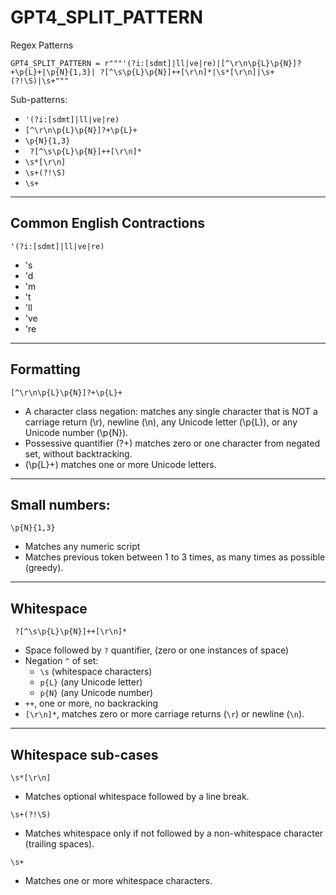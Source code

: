 # GPT4_SPLIT_PATTERN
Regex Patterns

```
GPT4_SPLIT_PATTERN = r"""'(?i:[sdmt]|ll|ve|re)|[^\r\n\p{L}\p{N}]?+\p{L}+|\p{N}{1,3}| ?[^\s\p{L}\p{N}]++[\r\n]*|\s*[\r\n]|\s+(?!\S)|\s+"""
```

Sub-patterns:
* `'(?i:[sdmt]|ll|ve|re)`
* `[^\r\n\p{L}\p{N}]?+\p{L}+`
* `\p{N}{1,3}`
* ` ?[^\s\p{L}\p{N}]++[\r\n]*`
* `\s*[\r\n]`
* `\s+(?!\S)`
* `\s+`

---

## Common English Contractions
```
'(?i:[sdmt]|ll|ve|re)
```
* 's
* 'd
* 'm
* 't
* 'll
* 've
* 're
  
---

## Formatting
```
[^\r\n\p{L}\p{N}]?+\p{L}+
```
* A character class negation: matches any single character that is NOT a carriage return (\r), newline (\n), any Unicode letter (\p{L}), or any Unicode number (\p{N}).
* Possessive quantifier (?+) matches zero or one character from negated set, without backtracking.
* (\p{L}+) matches one or more Unicode letters.

---

## Small numbers:
```
\p{N}{1,3}
```
* Matches any numeric script
* Matches previous token between 1 to 3 times, as many times as possible (greedy).

---

## Whitespace

```
 ?[^\s\p{L}\p{N}]++[\r\n]*
```
* Space followed by `?` quantifier, (zero or one instances of space)
* Negation `^` of set:
  * `\s` (whitespace characters)
  * `p{L}` (any Unicode letter)
  * `p{N}` (any Unicode number)
* `++`, one or more, no backracking
* `[\r\n]*`, matches zero or more carriage returns (`\r`) or newline (`\n`).

---

## Whitespace sub-cases

```
\s*[\r\n]
```
* Matches optional whitespace followed by a line break.

```
\s+(?!\S)
```
* Matches whitespace only if not followed by a non-whitespace character (trailing spaces).

```
\s+
```
* Matches one or more whitespace characters.

